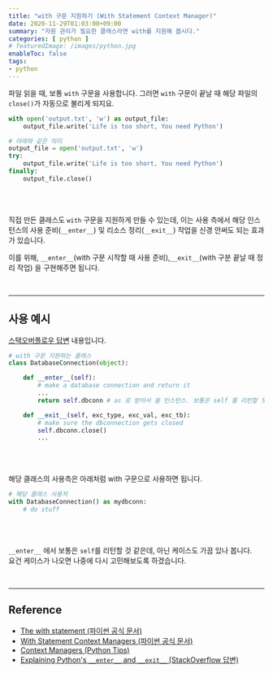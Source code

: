 ```yaml
---
title: "with 구문 지원하기 (With Statement Context Manager)"
date: 2020-11-29T01:03:00+09:00
summary: "자원 관리가 필요한 클래스라면 with를 지원해 봅시다."
categories: [ python ]
# featuredImage: /images/python.jpg
enableToc: false
tags:
- python
---
```


파일 읽을 때, 보통 `with` 구문을 사용합니다. 그러면 `with` 구문이 끝날 때 해당 파일의 `close()`가 자동으로 불리게 되지요.

```python
with open('output.txt', 'w') as output_file:
    output_file.write('Life is too short, You need Python')    

# 아래와 같은 의미
output_file = open('output.txt', 'w')
try:
    output_file.write('Life is too short, You need Python')
finally:
    output_file.close()
```

<br/>
<br/>

직접 만든 클래스도 `with` 구문을 지원하게 만들 수 있는데, 이는 사용 측에서 해당 인스턴스의 사용 준비(`__enter__`) 및 리소스 정리(`__exit__`) 작업을 신경 안써도 되는 효과가 있습니다.

이를 위해, `__enter__`(with 구문 시작할 때 사용 준비),`__exit__`(with 구분 끝날 때 정리 작업) 을 구현해주면 됩니다.


<br/>

---


## 사용 예시
[스택오버플로우 답변](https://stackoverflow.com/a/1984346) 내용입니다.

```python
# with 구문 지원하는 클래스
class DatabaseConnection(object):

    def __enter__(self):
        # make a database connection and return it
        ...
        return self.dbconn # as 로 받아서 쓸 인스턴스. 보통은 self 를 리턴할 듯

    def __exit__(self, exc_type, exc_val, exc_tb):
        # make sure the dbconnection gets closed
        self.dbconn.close()
        ...
```

<br/>
<br/>

해당 클래스의 사용측은 아래처럼 with 구문으로 사용하면 됩니다.

```python
# 해당 클래스 사용처
with DatabaseConnection() as mydbconn:
    # do stuff
```


<br/>
<br/>

`__enter__` 에서 보통은 `self`를 리턴할 것 같은데, 아닌 케이스도 가끔 있나 봅니다.  
요건 케이스가 나오면 나중에 다시 고민해보도록 하겠습니다.


<br/>

---

## Reference

- [The with statement (파이썬 공식 문서)](https://docs.python.org/3/reference/compound_stmts.html#with)
- [With Statement Context Managers (파이썬 공식 문서)](https://docs.python.org/3/reference/datamodel.html#with-statement-context-managers)
- [Context Managers (Python Tips)](https://book.pythontips.com/en/latest/context_managers.html)
- [Explaining Python's `__enter__` and `__exit__` (StackOverflow 답변)](https://stackoverflow.com/a/1984346)